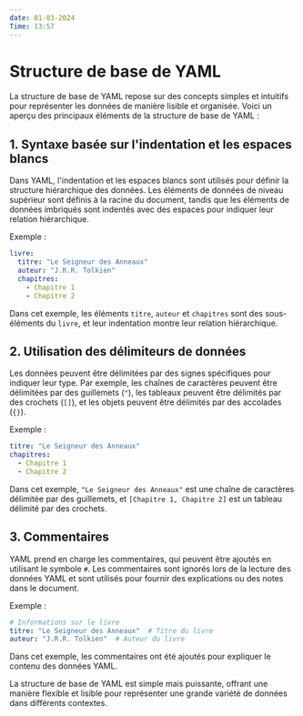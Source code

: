 ```yaml
---
date: 01-03-2024
Time: 13:57
---
```

# Structure de base de YAML

La structure de base de YAML repose sur des concepts simples et intuitifs pour représenter les données de manière lisible et organisée. Voici un aperçu des principaux éléments de la structure de base de YAML :

## 1. Syntaxe basée sur l'indentation et les espaces blancs

Dans YAML, l'indentation et les espaces blancs sont utilisés pour définir la structure hiérarchique des données. Les éléments de données de niveau supérieur sont définis à la racine du document, tandis que les éléments de données imbriqués sont indentés avec des espaces pour indiquer leur relation hiérarchique.

Exemple :

```yaml
livre:
  titre: "Le Seigneur des Anneaux"
  auteur: "J.R.R. Tolkien"
  chapitres:
    - Chapitre 1
    - Chapitre 2
```

Dans cet exemple, les éléments `titre`, `auteur` et `chapitres` sont des sous-éléments du `livre`, et leur indentation montre leur relation hiérarchique.

## 2. Utilisation des délimiteurs de données

Les données peuvent être délimitées par des signes spécifiques pour indiquer leur type. Par exemple, les chaînes de caractères peuvent être délimitées par des guillemets (`"`), les tableaux peuvent être délimités par des crochets (`[]`), et les objets peuvent être délimités par des accolades (`{}`).

Exemple :

```yaml
titre: "Le Seigneur des Anneaux"
chapitres:
  - Chapitre 1
  - Chapitre 2
```

Dans cet exemple, `"Le Seigneur des Anneaux"` est une chaîne de caractères délimitée par des guillemets, et `[Chapitre 1, Chapitre 2]` est un tableau délimité par des crochets.

## 3. Commentaires

YAML prend en charge les commentaires, qui peuvent être ajoutés en utilisant le symbole `#`. Les commentaires sont ignorés lors de la lecture des données YAML et sont utilisés pour fournir des explications ou des notes dans le document.

Exemple :

```yaml
# Informations sur le livre
titre: "Le Seigneur des Anneaux"  # Titre du livre
auteur: "J.R.R. Tolkien"  # Auteur du livre
```

Dans cet exemple, les commentaires ont été ajoutés pour expliquer le contenu des données YAML.

La structure de base de YAML est simple mais puissante, offrant une manière flexible et lisible pour représenter une grande variété de données dans différents contextes.